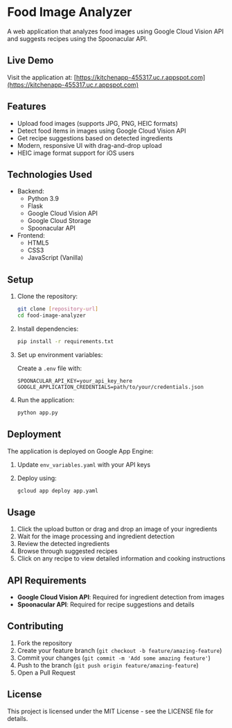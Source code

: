 # Food Image Analyzer

A web application that analyzes food images using Google Cloud Vision API and suggests recipes using the Spoonacular API.

## Live Demo

Visit the application at: [https://kitchenapp-455317.uc.r.appspot.com](https://kitchenapp-455317.uc.r.appspot.com)

## Features

- Upload food images (supports JPG, PNG, HEIC formats)
- Detect food items in images using Google Cloud Vision API
- Get recipe suggestions based on detected ingredients
- Modern, responsive UI with drag-and-drop upload
- HEIC image format support for iOS users

## Technologies Used

- Backend:
  - Python 3.9
  - Flask
  - Google Cloud Vision API
  - Google Cloud Storage
  - Spoonacular API
- Frontend:
  - HTML5
  - CSS3
  - JavaScript (Vanilla)

## Setup

1. Clone the repository:

   ```bash
   git clone [repository-url]
   cd food-image-analyzer
   ```

2. Install dependencies:

   ```bash
   pip install -r requirements.txt
   ```

3. Set up environment variables:

   Create a `.env` file with:

   ```
   SPOONACULAR_API_KEY=your_api_key_here
   GOOGLE_APPLICATION_CREDENTIALS=path/to/your/credentials.json
   ```

4. Run the application:

   ```bash
   python app.py
   ```

## Deployment

The application is deployed on Google App Engine:

1. Update `env_variables.yaml` with your API keys
2. Deploy using:

   ```bash
   gcloud app deploy app.yaml
   ```

## Usage

1. Click the upload button or drag and drop an image of your ingredients
2. Wait for the image processing and ingredient detection
3. Review the detected ingredients
4. Browse through suggested recipes
5. Click on any recipe to view detailed information and cooking instructions

## API Requirements

- **Google Cloud Vision API**: Required for ingredient detection from images
- **Spoonacular API**: Required for recipe suggestions and details

## Contributing

1. Fork the repository
2. Create your feature branch (`git checkout -b feature/amazing-feature`)
3. Commit your changes (`git commit -m 'Add some amazing feature'`)
4. Push to the branch (`git push origin feature/amazing-feature`)
5. Open a Pull Request

## License

This project is licensed under the MIT License - see the LICENSE file for details.

